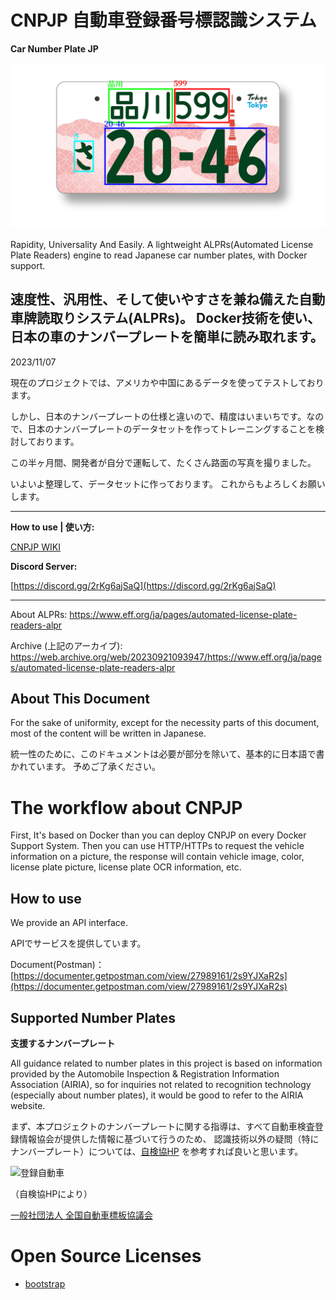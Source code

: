 # CNPJP 自動車登録番号標認識システム
**Car Number Plate JP**

![Shinagawa Plate](README.jpg)

Rapidity, Universality And Easily.
A lightweight ALPRs(Automated License Plate Readers) engine to read Japanese car number plates, with Docker support.

速度性、汎用性、そして使いやすさを兼ね備えた自動車牌読取りシステム(ALPRs)。
Docker技術を使い、日本の車のナンバープレートを簡単に読み取れます。
---

2023/11/07

現在のプロジェクトでは、アメリカや中国にあるデータを使ってテストしております。

しかし、日本のナンバープレートの仕様と違いので、精度はいまいちです。なので、日本のナンバープレートのデータセットを作ってトレーニングすることを検討しております。

この半ヶ月間、開発者が自分で運転して、たくさん路面の写真を撮りました。

いよいよ整理して、データセットに作っております。
これからもよろしくお願いします。

---

**How to use | 使い方:**

[CNPJP WIKI](https://github.com/KouShoken/CNPJP/wiki/%E3%83%9B%E3%83%BC%E3%83%A0)


**Discord Server:**

[https://discord.gg/2rKg6ajSaQ](https://discord.gg/2rKg6ajSaQ)

---

About ALPRs:
https://www.eff.org/ja/pages/automated-license-plate-readers-alpr

Archive (上記のアーカイブ):
https://web.archive.org/web/20230921093947/https://www.eff.org/ja/pages/automated-license-plate-readers-alpr


## About This Document
For the sake of uniformity, except for the necessity parts of this document, 
most of the content will be written in Japanese.

統一性のために、このドキュメントは必要が部分を除いて、基本的に日本語で書かれています。
予めご了承ください。


# The workflow about CNPJP

First, It's based on Docker than you can deploy CNPJP on every Docker Support System.
Then you can use HTTP/HTTPs to request the vehicle information on a picture,
the response will contain vehicle image, color, license plate picture, license plate OCR information, etc.


## How to use

We provide an API interface.

APIでサービスを提供しています。

Document(Postman)：　[https://documenter.getpostman.com/view/27989161/2s9YJXaR2s](https://documenter.getpostman.com/view/27989161/2s9YJXaR2s)


## Supported Number Plates
**支援するナンバープレート**

All guidance related to number plates in this project is based on information provided by
the Automobile Inspection & Registration Information Association (AIRIA),
so for inquiries not related to recognition technology (especially about number plates),
it would be good to refer to the AIRIA website.

まず、本プロジェクトのナンバープレートに関する指導は、すべて自動車検査登録情報協会が提供した情報に基づいて行うのため、
認識技術以外の疑問（特にナンバープレート）については、[自検協HP](https://www.airia.or.jp/)
を参考すれば良いと思います。

![登録自動車](https://www.airia.or.jp/info/number/e49tph0000000131-img/e49tph000000014t.gif)

（自検協HPにより）

[一般社団法人 全国自動車標板協議会](https://www.n-p.or.jp/) 

# Open Source Licenses
* [bootstrap](https://getbootstrap.com/)
